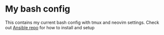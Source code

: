 # My bash config

This contains my current bash config with tmux and neovim settings.
Check out [Ansible repo](https://github.com/teddylear/ansible) for how to
install and setup
